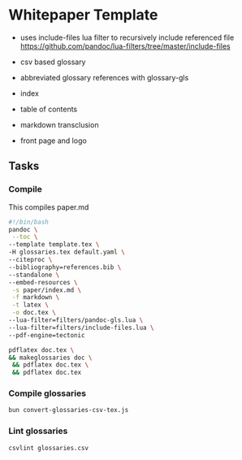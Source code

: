 # Whitepaper Template


- uses include-files lua filter to recursively include referenced file
https://github.com/pandoc/lua-filters/tree/master/include-files

- csv based glossary
- abbreviated glossary references with glossary-gls
- index
- table of contents
- markdown transclusion
- front page and logo


## Tasks

### Compile

This compiles paper.md

```bash
#!/bin/bash
pandoc \
 --toc \
--template template.tex \
-H glossaries.tex default.yaml \
--citeproc \
--bibliography=references.bib \
--standalone \
--embed-resources \
 -s paper/index.md \
 -f markdown \
 -t latex \
 -o doc.tex \
--lua-filter=filters/pandoc-gls.lua \
--lua-filter=filters/include-files.lua \
--pdf-engine=tectonic

pdflatex doc.tex \
&& makeglossaries doc \
 && pdflatex doc.tex \
 && pdflatex doc.tex 
```


### Compile glossaries

```bash
bun convert-glossaries-csv-tex.js
```


### Lint glossaries

```bash
csvlint glossaries.csv
```